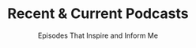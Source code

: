 ---
#widget: podcasts
#headless: true
weight: 70

title: Recent & Current Podcasts
subtitle: Episodes That Inspire and Inform Me
content:
  # Page type to display. E.g. project.
  page_type: podcasts
#draft: false
#type: widget # Ensure your theme supports custom sections
---
